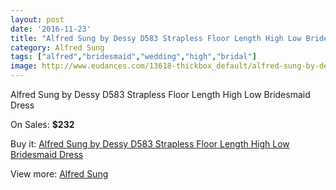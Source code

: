 ```yaml
---
layout: post
date: '2016-11-23'
title: "Alfred Sung by Dessy D583 Strapless Floor Length High Low Bridesmaid Dress"
category: Alfred Sung
tags: ["alfred","bridesmaid","wedding","high","bridal"]
image: http://www.eudances.com/13618-thickbox_default/alfred-sung-by-dessy-d583-strapless-floor-length-high-low-bridesmaid-dress.jpg
---
```

Alfred Sung by Dessy D583 Strapless Floor Length High Low Bridesmaid Dress

On Sales: **$232**
<a href="https://www.eudances.com/en/alfred-sung/4104-alfred-sung-by-dessy-d583-strapless-floor-length-high-low-bridesmaid-dress.html"><amp-img layout="responsive" width="600" height="600" src="//www.eudances.com/13618-thickbox_default/alfred-sung-by-dessy-d583-strapless-floor-length-high-low-bridesmaid-dress.jpg" alt="Alfred Sung by Dessy D583 Strapless Floor Length High Low Bridesmaid Dress 0" /></a>
<a href="https://www.eudances.com/en/alfred-sung/4104-alfred-sung-by-dessy-d583-strapless-floor-length-high-low-bridesmaid-dress.html"><amp-img layout="responsive" width="600" height="600" src="//www.eudances.com/13619-thickbox_default/alfred-sung-by-dessy-d583-strapless-floor-length-high-low-bridesmaid-dress.jpg" alt="Alfred Sung by Dessy D583 Strapless Floor Length High Low Bridesmaid Dress 1" /></a>
<a href="https://www.eudances.com/en/alfred-sung/4104-alfred-sung-by-dessy-d583-strapless-floor-length-high-low-bridesmaid-dress.html"><amp-img layout="responsive" width="600" height="600" src="//www.eudances.com/13620-thickbox_default/alfred-sung-by-dessy-d583-strapless-floor-length-high-low-bridesmaid-dress.jpg" alt="Alfred Sung by Dessy D583 Strapless Floor Length High Low Bridesmaid Dress 2" /></a>
<a href="https://www.eudances.com/en/alfred-sung/4104-alfred-sung-by-dessy-d583-strapless-floor-length-high-low-bridesmaid-dress.html"><amp-img layout="responsive" width="600" height="600" src="//www.eudances.com/13621-thickbox_default/alfred-sung-by-dessy-d583-strapless-floor-length-high-low-bridesmaid-dress.jpg" alt="Alfred Sung by Dessy D583 Strapless Floor Length High Low Bridesmaid Dress 3" /></a>

Buy it: [Alfred Sung by Dessy D583 Strapless Floor Length High Low Bridesmaid Dress](https://www.eudances.com/en/alfred-sung/4104-alfred-sung-by-dessy-d583-strapless-floor-length-high-low-bridesmaid-dress.html "Alfred Sung by Dessy D583 Strapless Floor Length High Low Bridesmaid Dress")

View more: [Alfred Sung](https://www.eudances.com/en/52-alfred-sung "Alfred Sung")